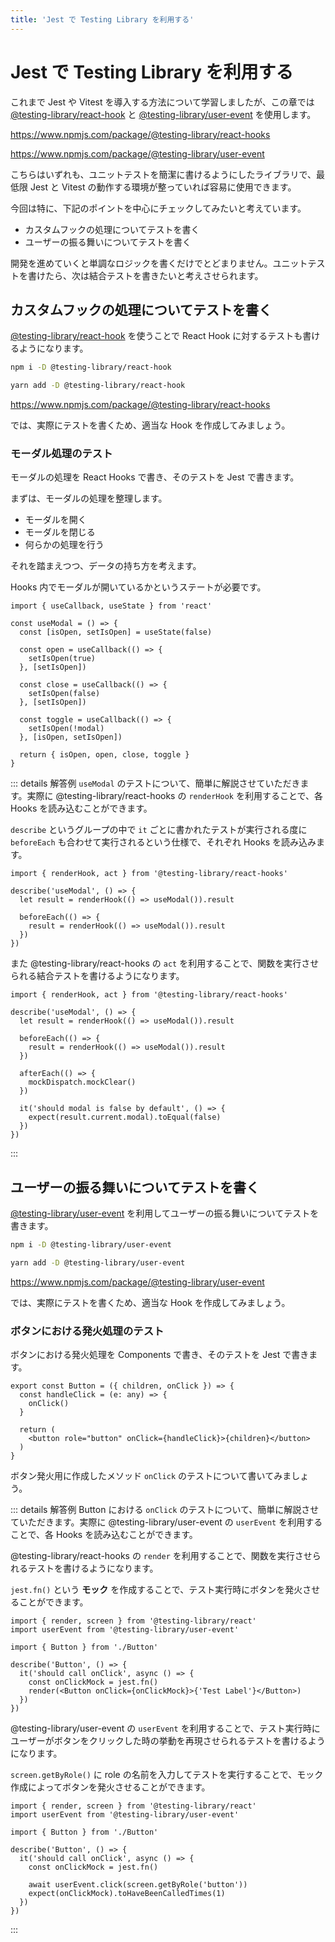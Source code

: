 ```yaml
---
title: 'Jest で Testing Library を利用する'
---
```


# Jest で Testing Library を利用する

これまで Jest や Vitest を導入する方法について学習しましたが、この章では [@testing-library/react-hook](https://www.npmjs.com/package/@testing-library/react-hooks) と [@testing-library/user-event](https://www.npmjs.com/package/@testing-library/user-event) を使用します。

https://www.npmjs.com/package/@testing-library/react-hooks

https://www.npmjs.com/package/@testing-library/user-event

こちらはいずれも、ユニットテストを簡潔に書けるようにしたライブラリで、最低限 Jest と Vitest の動作する環境が整っていれば容易に使用できます。

今回は特に、下記のポイントを中心にチェックしてみたいと考えています。

- カスタムフックの処理についてテストを書く
- ユーザーの振る舞いについてテストを書く

開発を進めていくと単調なロジックを書くだけでとどまりません。ユニットテストを書けたら、次は結合テストを書きたいと考えさせられます。

## カスタムフックの処理についてテストを書く

[@testing-library/react-hook](https://www.npmjs.com/package/@testing-library/react-hooks) を使うことで React Hook に対するテストも書けるようになります。

```bash
npm i -D @testing-library/react-hook

yarn add -D @testing-library/react-hook
```

https://www.npmjs.com/package/@testing-library/react-hooks

では、実際にテストを書くため、適当な Hook を作成してみましょう。

### モーダル処理のテスト

モーダルの処理を React Hooks で書き、そのテストを Jest で書きます。

まずは、モーダルの処理を整理します。

- モーダルを開く
- モーダルを閉じる
- 何らかの処理を行う

それを踏まえつつ、データの持ち方を考えます。

Hooks 内でモーダルが開いているかというステートが必要です。

```tsx
import { useCallback, useState } from 'react'

const useModal = () => {
  const [isOpen, setIsOpen] = useState(false)

  const open = useCallback(() => {
    setIsOpen(true)
  }, [setIsOpen])

  const close = useCallback(() => {
    setIsOpen(false)
  }, [setIsOpen])

  const toggle = useCallback(() => {
    setIsOpen(!modal)
  }, [isOpen, setIsOpen])

  return { isOpen, open, close, toggle }
}
```

::: details 解答例
`useModal` のテストについて、簡単に解説させていただきます。実際に @testing-library/react-hooks の `renderHook` を利用することで、各 Hooks を読み込むことができます。

`describe` というグループの中で `it` ごとに書かれたテストが実行される度に `beforeEach` も合わせて実行されるという仕様で、それぞれ Hooks を読み込みます。

```tsx
import { renderHook, act } from '@testing-library/react-hooks'

describe('useModal', () => {
  let result = renderHook(() => useModal()).result

  beforeEach(() => {
    result = renderHook(() => useModal()).result
  })
})
```

また @testing-library/react-hooks の `act` を利用することで、関数を実行させられる結合テストを書けるようになります。

```tsx
import { renderHook, act } from '@testing-library/react-hooks'

describe('useModal', () => {
  let result = renderHook(() => useModal()).result

  beforeEach(() => {
    result = renderHook(() => useModal()).result
  })

  afterEach(() => {
    mockDispatch.mockClear()
  })

  it('should modal is false by default', () => {
    expect(result.current.modal).toEqual(false)
  })
})
```

:::

## ユーザーの振る舞いについてテストを書く

[@testing-library/user-event](https://www.npmjs.com/package/@testing-library/user-event) を利用してユーザーの振る舞いについてテストを書きます。

```bash
npm i -D @testing-library/user-event

yarn add -D @testing-library/user-event
```

https://www.npmjs.com/package/@testing-library/user-event

では、実際にテストを書くため、適当な Hook を作成してみましょう。

### ボタンにおける発火処理のテスト

ボタンにおける発火処理を Components で書き、そのテストを Jest で書きます。

```tsx
export const Button = ({ children, onClick }) => {
  const handleClick = (e: any) => {
    onClick()
  }

  return (
    <button role="button" onClick={handleClick}>{children}</button>
  )
}
```

ボタン発火用に作成したメソッド `onClick` のテストについて書いてみましょう。

::: details 解答例
Button における `onClick` のテストについて、簡単に解説させていただきます。実際に @testing-library/user-event の `userEvent` を利用することで、各 Hooks を読み込むことができます。

@testing-library/react-hooks の `render` を利用することで、関数を実行させられるテストを書けるようになります。

`jest.fn()` という **モック** を作成することで、テスト実行時にボタンを発火させることができます。

```tsx
import { render, screen } from '@testing-library/react'
import userEvent from '@testing-library/user-event'

import { Button } from './Button'

describe('Button', () => {
  it('should call onClick', async () => {
    const onClickMock = jest.fn()
    render(<Button onClick={onClickMock}>{'Test Label'}</Button>)
  })
})
```

@testing-library/user-event の `userEvent` を利用することで、テスト実行時にユーザーがボタンをクリックした時の挙動を再現させられるテストを書けるようになります。

`screen.getByRole()` に role の名前を入力してテストを実行することで、モック作成によってボタンを発火させることができます。

```tsx
import { render, screen } from '@testing-library/react'
import userEvent from '@testing-library/user-event'

import { Button } from './Button'

describe('Button', () => {
  it('should call onClick', async () => {
    const onClickMock = jest.fn()

    await userEvent.click(screen.getByRole('button'))
    expect(onClickMock).toHaveBeenCalledTimes(1)
  })
})
```
:::

